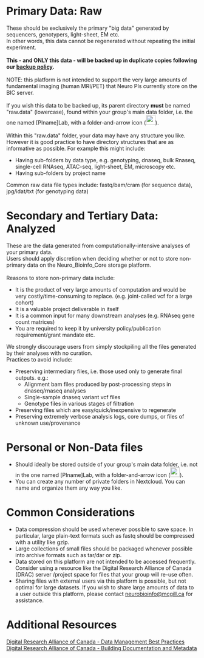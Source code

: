 # Primary Data: Raw
These should be exclusively the primary "big data" generated by sequencers, genotypers, light-sheet, EM etc.  
In other words, this data cannot be regenerated without repeating the initial experiment.  
&nbsp;  
**This - and ONLY this data - will be backed up in duplicate copies following our [backup policy](https://github.com/neurobioinfo/Neuro_Bioinfo_Core.Nextcloud/wiki/Policy:-Redundant-Backups).**  
&nbsp;  
NOTE: this platform is not intended to support the very large amounts of fundamental imaging (human MRI/PET) that Neuro PIs currently store on the BIC server.  
&nbsp;  
If you wish this data to be backed up, its parent directory **must** be named "raw.data" (lowercase), found within your group's main data folder, i.e. the one named [PIname]Lab, with a folder-and-arrow icon 
(<img src="https://github.com/neurobioinfo/Neuro_Bioinfo_Core.Nextcloud/assets/35270039/6f51436c-75b1-49f0-9aae-25e02a51a69e" width=25>).  
&nbsp;  
Within this "raw.data" folder, your data may have any structure you like. However it is good practice to have directory structures that are as informative as possible. For example this might include:
* Having sub-folders by data type, e.g. genotyping, dnaseq, bulk Rnaseq, single-cell RNAseq, ATAC-seq, light-sheet, EM, microscopy etc.
* Having sub-folders by project name
&nbsp;  

Common raw data file types include: fastq/bam/cram (for sequence data), jpg/idat/txt (for genotyping data)

# Secondary and Tertiary Data: Analyzed
These are the data generated from computationally-intensive analyses of your primary data.  
Users should apply discretion when deciding whether or not to store non-primary data on the Neuro_Bioinfo_Core storage platform.  
&nbsp;  
Reasons to store non-primary data include:  
* It is the product of very large amounts of computation and would be very costly/time-consuming to replace. (e.g. joint-called vcf for a large cohort)  
* It is a valuable project deliverable in itself  
* It is a common input for many downstream analyses (e.g. RNAseq gene count matrices)  
* You are required to keep it by university policy/publication requirement/grant mandate etc.  

We strongly discourage users from simply stockpiling all the files generated by their analyses with no curation.  
Practices to avoid include:
* Preserving intermediary files, i.e. those used only to generate final outputs. e.g.:
    * Alignment bam files produced by post-processing steps in dnaseq/rnaseq analyses
    * Single-sample dnaseq variant vcf files
    * Genotype files in various stages of filtration
* Preserving files which are easy/quick/inexpensive to regenerate
* Preserving extremely verbose analysis logs, core dumps, or files of unknown use/provenance

# Personal or Non-Data files
* Should ideally be stored outside of your group's main data folder, i.e. not in the one named [PIname]Lab, with a folder-and-arrow icon 
(<img src="https://github.com/neurobioinfo/Neuro_Bioinfo_Core.Nextcloud/assets/35270039/6f51436c-75b1-49f0-9aae-25e02a51a69e" width=25>).  
* You can create any number of private folders in Nextcloud. You can name and organize them any way you like.  

# Common Considerations
* Data compression should be used whenever possible to save space. In particular, large plain-text formats such as fastq should be compressed with a utility like gzip.
* Large collections of small files should be packaged whenever possible into archive formats such as tar/dar or zip.  
* Data stored on this platform are not intended to be accessed frequently. Consider using a resource like the Digital Research Alliance of Canada (DRAC) server /project space for files that your group will re-use often.
* Sharing files with external users via this platform is possible, but not optimal for large datasets. If you wish to share large amounts of data to a user outside this platform, please contact neurobioinfo@mcgill.ca for assistance.

# Additional Resources
[Digital Research Alliance of Canada - Data Management Best Practices](https://alliancecan.ca/sites/default/files/2022-05/Portage_Webinar_2020Sept16_SomeRDMBestPractices.pdf)  
[Digital Research Alliance of Canada - Building Documentation and Metadata](https://alliancecan.ca/sites/default/files/2022-05/Portage_Webinar_2020Sept29_BeginningWithTheEndInMind.pdf)